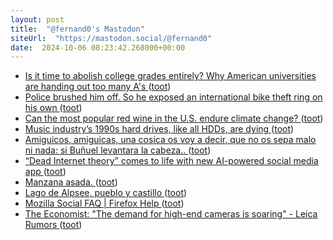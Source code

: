 ```yaml
---
layout: post
title:  "@fernand0's Mastodon"
siteUrl:  "https://mastodon.social/@fernand0"
date:  2024-10-06 08:23:42.268000+00:00
---
```

*  [Is it time to abolish college grades entirely? Why American universities are handing out too many A's ](https://www.techspot.com/news/104630-time-abolish-college-grades-entirely-why-american-universities.htm) ([toot](https://mastodon.social/@fernand0/113259513267286611))
*  [Police brushed him off. So he exposed an international bike theft ring on his own ](https://www.latimes.com/california/story/2024-08-27/police-brushed-him-off-so-he-exposed-an-international-bike-theft-ring-on-his-ow) ([toot](https://mastodon.social/@fernand0/113259340205280257))
*  [Can the most popular red wine in the U.S. endure climate change?  ](https://www.npr.org/2024/09/09/nx-s1-5002055/wine-cabernet-napa-climate-change) ([toot](https://mastodon.social/@fernand0/113258492180725321))
*  [Music industry’s 1990s hard drives, like all HDDs, are dying ](https://arstechnica.com/gadgets/2024/09/music-industrys-1990s-hard-drives-like-all-hdds-are-dying) ([toot](https://mastodon.social/@fernand0/113257847269882677))
*  [Amiguicos, amiguicas, una cosica os voy a decir, que no os sepa malo ni nada: si Buñuel levantara la cabeza.. ](https://mastodon.social/@fernand0/113256390308999822) ([toot](https://mastodon.social/@fernand0/113256390308999822))
*  [“Dead Internet theory” comes to life with new AI-powered social media app ](https://arstechnica.com/information-technology/2024/09/dead-internet-theory-comes-to-life-with-new-ai-powered-social-media-app) ([toot](https://mastodon.social/@fernand0/113256046487876818))
*  [Manzana asada. ](https://avecesunafoto.wordpress.com/2024/10/05/manzana-asada) ([toot](https://mastodon.social/@fernand0/113255850636417751))
*  [Lago de Alpsee, pueblo y castillo ](https://www.flickr.com/photos/fernand0/54029561209) ([toot](https://mastodon.social/@fernand0/113255836514578113))
*  [Mozilla Social FAQ \| Firefox Help ](https://support.mozilla.org/en-US/kb/mozilla-social-fa) ([toot](https://mastodon.social/@fernand0/113255669323325804))
*  [The Economist: "The demand for high-end cameras is soaring" - Leica Rumors ](https://leicarumors.com/2024/09/20/the-economist-the-demand-for-high-end-cameras-is-soaring.aspx) ([toot](https://mastodon.social/@fernand0/113255597017628393))

